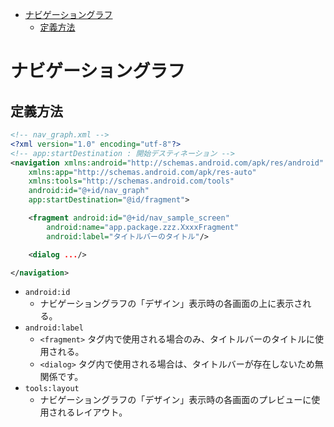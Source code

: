 <!-- TOC START min:1 max:3 link:true asterisk:false update:true -->
- [ナビゲーショングラフ](#ナビゲーショングラフ)
  - [定義方法](#定義方法)
<!-- TOC END -->


# ナビゲーショングラフ

## 定義方法

```xml
<!-- nav_graph.xml -->
<?xml version="1.0" encoding="utf-8"?>
<!-- app:startDestination : 開始デスティネーション -->
<navigation xmlns:android="http://schemas.android.com/apk/res/android"
    xmlns:app="http://schemas.android.com/apk/res-auto"
    xmlns:tools="http://schemas.android.com/tools"
    android:id="@+id/nav_graph"
    app:startDestination="@id/fragment">

    <fragment android:id="@+id/nav_sample_screen"
        android:name="app.package.zzz.XxxxFragment"
        android:label="タイトルバーのタイトル"/>

    <dialog .../>

</navigation>
```

- `android:id`
  - ナビゲーショングラフの「デザイン」表示時の各画面の上に表示される。
- `android:label`
  - `<fragment>` タグ内で使用される場合のみ、タイトルバーのタイトルに使用される。
  - `<dialog>` タグ内で使用される場合は、タイトルバーが存在しないため無関係です。
- `tools:layout`
  - ナビゲーショングラフの「デザイン」表示時の各画面のプレビューに使用されるレイアウト。
